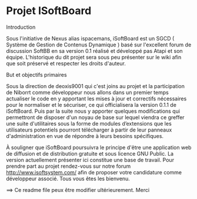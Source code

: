 Projet ISoftBoard
===========

Introduction

Sous l'initiative de Nexus alias ispacemans, iSoftBoard est un SGCD ( Système de Gestion de Contenus Dynamique ) basé sur l'excellent forum de discussion SoftBB en sa version 0.1 réalisé et développé pas Atapi et son équipe. L'historique du dit projet sera sous peu présenter sur le wiki afin que soit préservé et respecter les droits d'auteur.


But et objectifs primaires

Sous la direction de deoxis9001 qui c'est joins au projet et la participation de Niborrt comme développeur nous allons dans un premier temps actualiser le code en y apportant les mises à jour et correctifs nécessaires pour le normaliser et le sécuriser, ce qui officialisera la version 0.1.1 de iSoftBoard. Puis par la suite nous y apporter quelques modifications qui permettront de disposer d'un noyau de base sur lequel viendra ce greffer une suite d'utilitaires sous la forme de modules d’extensions que les utilisateurs potentiels pourront télécharger à partir de leur panneaux d'administration en vue de répondre à leurs besoins spécifiques.

À souligner que iSoftBoard poursuivra le principe d'être une application web de diffusion et de distribution gratuite et sous licence GNU Public. La version actuellement présenter ici constitue une base de travail. Pour prendre part au projet rendez-vous sur notre forum http://www.isoftsystem.com/ afin de proposer votre candidature comme développeur associé. Tous vous êtes les bienvenu.

==> Ce readme file peux être modifier ultérieurement.
Merci